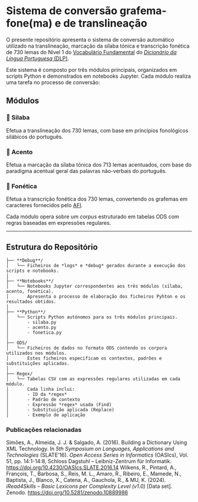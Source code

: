 # Sistema de conversão grafema-fone(ma) e de translineação
O presente repositório apresenta o sistema de conversão automático utilizado na translineação, marcação da sílaba tónica e transcrição fonética de 730 lemas do Nível 1 do [Vocabulário Fundamental](https://doi.org/10.5281/zenodo.10889986) do [_Dicionário da Língua Portuguesa_ (DLP)](https://dicionario.acad-ciencias.pt/).

Este sistema é composto por três módulos principais, organizados em scripts Python e demonstrados em notebooks Jupyter. Cada módulo realiza uma tarefa no processo de conversão:
## Módulos

### 🔹 Silaba
Efetua a translineação dos 730 lemas, com base em princípios fonológicos silábicos do português.

### 🔹 Acento 
Efetua a marcação da sílaba tónica dos 713 lemas acentuados, com base do paradigma acentual geral das palavras não-verbais do português.

### 🔹 Fonética
Efetua a transcrição fonética dos 730 lemas, convertendo os grafemas em caracteres fornecidos pelo [AFI](https://www.internationalphoneticassociation.org/).

Cada módulo opera sobre um *corpus* estruturado em tabelas ODS com regras baseadas em expressões regulares.

---

## Estrutura do Repositório

```
├── **Debug**/
│   └── Ficheiros de *logs* e *debug* gerados durante a execução dos scripts e notebooks.
│
├── **Notebooks**/
│   └── Notebooks Jupyter correspondentes aos três módulos (sílaba, acento, fonética).
│       Apresenta o processo de elaboração dos ficheiros Pyhton e os resultados obtidos.
│
├── **Python**/
│   └── Scripts Python autónomos para os três módulos principais.
│       - silaba.py
│       - acento.py
│       - fonetica.py
│
├── ODS/
│   └── Ficheiros de dados no formato ODS contendo os corpora utilizados nos módulos.
│       Estes ficheiros especificam os contextos, padrões e substituições aplicadas.
│
├── Regex/
│   └── Tabelas CSV com as expressões regulares utilizadas em cada módulo.
│       Cada linha inclui:
│       - ID da *regex*
│       - Padrão de contexto
│       - Expressão *regex* usada (Find)
│       - Substituição aplicada (Replace)
│       - Exemplo de aplicação
```

### Publicações relacionadas
Simões, A., Almeida, J. J. & Salgado, A. (2016). Building a Dictionary Using XML Technology. In *5th Symposium on Languages, Applications and Technologies* (SLATE'16). *Open Access Series in Informatics* (OASIcs), Vol. 51, pp. 14:1-14:8, Schloss Dagstuhl – Leibniz-Zentrum für Informatik. <https://doi.org/10.4230/OASIcs.SLATE.2016.14>
Wilkens, R., Pintard, A., François, T., Barbosa, S., Reis, M. L., Amaro, R., Ribeiro, E., Mamede, N., Baptista, J., Blanco, X., Catena, A., Gauchola, R., & MU, K. (2024). *iRead4Skills – Basic Lexicons per Complexity Level (v1.0)* [Data set]. Zenodo. <https://doi.org/10.5281/zenodo.10889986>

